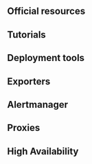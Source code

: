 ## Official resources


## Tutorials


## Deployment tools


## Exporters


## Alertmanager


## Proxies


## High Availability


